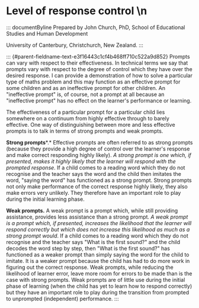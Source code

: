 # Level of response control \n

::: documentByline
Prepared by John Church, PhD, School of Educational Studies and Human
Development

University of Canterbury, Christchurch, New Zealand.
:::

::: {#parent-fieldname-text-e3f16443c1cf4b468ff710c522a9d852}
Prompts can vary with respect to their effectiveness. In technical terms
we say that prompts vary with respect to the degree of control which
they have over the desired response. I can provide a demonstration of
how to solve a particular type of maths problem and this may function as
an effective prompt for some children and as an ineffective prompt for
other children. An "ineffective prompt" is, of course, not a prompt at
all because an "ineffective prompt" has no effect on the learner's
performance or learning.

The effectiveness of a particular prompt for a particular child lies
somewhere on a continuum from highly effective through to barely
effective. One way of distinguishing between more and less effective
prompts is to talk in terms of strong prompts and weak prompts.

**Strong prompts***.* Effective prompts are often referred to as strong
prompts (because they provide a high degree of control over the
learner's response and make correct responding highly likely). *A strong
prompt is one which, if presented, makes it highly likely that the
learner will respond with the prompted response*. If a child comes to a
reading word which they do not recognise and the teacher says the word
and the child then imitates the word, "saying the word" has functioned
as a strong prompt. Strong prompts not only make performance of the
correct response highly likely, they also make errors very unlikely.
They therefore have an important role to play during the initial
learning phase.

**Weak prompts.** A weak prompt is a prompt which, while still providing
assistance, provides less assistance than a strong prompt. *A weak
prompt is a prompt which, if presented, increases the likelihood that
the learner will respond correctly but which does not increase this
likelihood as much as a strong prompt would*. If a child comes to a
reading word which they do not recognise and the teacher says "What is
the first sound?" and the child decodes the word step by step, then
"What is the first sound?" has functioned as a weaker prompt than simply
saying the word for the child to imitate. It is a weaker prompt because
the child has had to do more work in figuring out the correct response.
Weak prompts, while reducing the likelihood of learner error, leave more
room for errors to be made than is the case with strong prompts. Weak
prompts are of little use during the initial phase of learning (when the
child has yet to learn how to respond correctly) but they have an
important role to play during the transition from prompted to unprompted
(independent) performance.
:::
